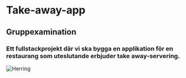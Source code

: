 # Take-away-app
## Gruppexamination

### Ett fullstackprojekt där vi ska bygga en applikation för en restaurang som uteslutande erbjuder take away-servering.

![Herring](./public/img/rundLogga.svg)
